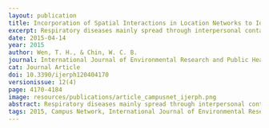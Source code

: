 ```yaml
---
layout: publication
title: Incorporation of Spatial Interactions in Location Networks to Identify Critical Geo-Referenced Routes for Assessing Disease Control Measures on a Large-Scale Campus
excerpt: Respiratory diseases mainly spread through interpersonal contact. Class suspension is the most direct strategy to prevent the spread of disease through elementary or secondary schools by blocking the contact network. However, as university students usually attend courses in different buildings, the daily contact patterns on a university campus are complicated, and once disease clusters have occurred, suspending classes is far from an efficient strategy to control disease spread. 
date: 2015-04-14
year: 2015
author: Wen, T. H., & Chin, W. C. B.
journal: International Journal of Environmental Research and Public Health
cat: Journal Article
doi: 10.3390/ijerph120404170
versionissue: 12(4)
page: 4170-4184
image: resources/publications/article_campusnet_ijerph.png
abstract: Respiratory diseases mainly spread through interpersonal contact. Class suspension is the most direct strategy to prevent the spread of disease through elementary or secondary schools by blocking the contact network. However, as university students usually attend courses in different buildings, the daily contact patterns on a university campus are complicated, and once disease clusters have occurred, suspending classes is far from an efficient strategy to control disease spread. The purpose of this study is to propose a methodological framework for generating campus location networks from a routine administration database, analyzing the community structure of the network, and identifying the critical links and nodes for blocking respiratory disease transmission. The data comes from the student enrollment records of a major comprehensive university in Taiwan. We combined the social network analysis and spatial interaction model to establish a geo-referenced community structure among the classroom buildings. We also identified the critical links among the communities that were acting as contact bridges and explored the changes in the location network after the sequential removal of the high-risk buildings. Instead of conducting a questionnaire survey, the study established a standard procedure for constructing a location network on a large-scale campus from a routine curriculum database. We also present how a location network structure at a campus could function to target the high-risk buildings as the bridges connecting communities for blocking disease transmission.
tags: 2015, Campus Network, International Journal of Environmental Research and Public Health, Spatial, Disease, Journal, Network Metrics, Community
---
```


